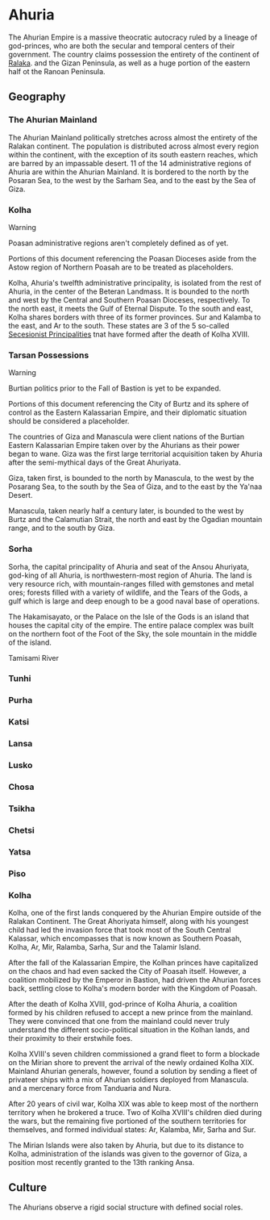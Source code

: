 # Ahuria

The Ahurian Empire is a massive theocratic autocracy ruled by a lineage of god-princes, who are both the secular and temporal centers of their government. The country claims possession the entirety of the continent of [Ralaka](/continents/ralaka). and the Gizan Peninsula, as well as a huge portion of the eastern half ot the Ranoan Peninsula.


## Geography

### The Ahurian Mainland

The Ahurian Mainland politically stretches across almost the entirety of the Ralakan continent. The population is distributed across almost every region within the continent, with the exception of its south eastern reaches, which are barred by an impassable desert. 11 of the 14 administrative regions of Ahuria are within the Ahurian Mainland. It is bordered to the north by the Posaran Sea, to the west by the Sarham Sea, and to the east by the Sea of Giza.

### Kolha

> [!WARNING]
> Poasan administrative regions aren't completely defined as of yet.
> 
> Portions of this document referencing the Poasan Dioceses aside from
> the Astow region of Northern Poasah are to be treated as 
> placeholders.

Kolha, Ahuria's twelfth administrative principality, is isolated from the rest of Ahuria, in the center of the Beteran Landmass. It is bounded to the north and west by the Central and Southern Poasan Dioceses, respectively. To the north east, it meets the Gulf of Eternal Dispute. To the south and east, Kolha shares borders with three of its former provinces. Sur and Kalamba to the east, and Ar to the south. These states are 3 of the 5 so-called [Secesionist Principalities](/articles/secessionist-principalities.md) tnat have formed after the death of Kolha XVIII.

### Tarsan Possessions

> [!WARNING]
> Burtian politics prior to the Fall of Bastion is yet to be expanded.
> 
> Portions of this document referencing the City of Burtz and its
> sphere of control as the Eastern Kalassarian Empire, and their
> diplomatic situation should be considered a placeholder.

The countries of Giza and Manascula were client nations of the Burtian Eastern Kalassarian Empire taken over by the Ahurians as their power began to wane. Giza was the first large territorial acquisition taken by Ahuria after the semi-mythical days of the Great Ahuriyata.

Giza, taken first, is bounded to the north by Manascula, to the west by the Posarang Sea, to the south by the Sea of Giza, and to the east by the Ya'naa Desert.

Manascula, taken nearly half a century later, is bounded to the west by Burtz and the Calamutian Strait, the north and east by the Ogadian mountain range, and to the south by Giza.

### Sorha

Sorha, the capital principality of Ahuria and seat of the Ansou Ahuriyata, god-king of all Ahuria, is northwestern-most region of Ahuria. The land is very resource rich, with mountain-ranges filled with gemstones and metal ores; forests filled with a variety of wildlife, and the Tears of the Gods, a gulf which is large and deep enough to be a good naval base of operations.

The Hakamisayato, or the Palace on the Isle of the Gods is an island that houses the capital city of the empire. The entire palace complex was built on the northern foot of the Foot of the Sky, the sole mountain in the middle of the island.

Tamisami River

### Tunhi
### Purha
### Katsi
### Lansa
### Lusko
### Chosa
### Tsikha
### Chetsi
### Yatsa
### Piso
### Kolha

Kolha, one of the first lands conquered by the Ahurian Empire outside of the
Ralakan Continent. The Great Ahoriyata himself, along with his youngest child
had led the invasion force that took most of the South Central Kalassar, which
encompasses that is now known as Southern Poasah, Kolha, Ar, Mir,
Ralamba, Sarha, Sur and the Talamir Island.

After the fall of the Kalassarian Empire, the Kolhan princes have capitalized on
the chaos and had even sacked the City of Poasah itself. However, a coalition
mobilized by the Emperor in Bastion, had driven the Ahurian forces back,
settling close to Kolha's modern border with the Kingdom of Poasah.

After the death of Kolha XVIII, god-prince of Kolha Ahuria, a coalition formed by
his children refused to accept a new prince from the mainland. They were
convinced that one from the mainland could never truly understand the different
socio-political situation in the Kolhan lands, and their proximity to their
erstwhile foes. 

Kolha XVIII's seven children commissioned a grand fleet to form a blockade on the
Mirian shore to prevent the arrival of the newly ordained Kolha XIX. Mainland
Ahurian generals, however, found a solution by sending a fleet of privateer
ships with a mix of Ahurian soldiers deployed from Manascula. and a mercenary
force from Tanduaria and Nura. 

After 20 years of civil war, Kolha XIX was able to keep most of the northern
territory when he brokered a truce. Two of Kolha XVIII's children died during the
wars, but the remaining five portioned of the southern territories for
themselves, and formed individual states: Ar, Kalamba, Mir, Sarha and Sur.

The Mirian Islands were also taken by Ahuria, but due to its distance to Kolha,
administration of the islands was given to the governor of Giza, a position most
recently granted to the 13th ranking Ansa.

## Culture

The Ahurians observe a rigid social structure with defined social roles. 
